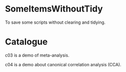 # SomeItemsWithoutTidy

To save some scripts without clearing and tidying.

# Catalogue

c03 is a demo of meta-analysis.

c04 is a demo about canonical correlation analysis (CCA).
